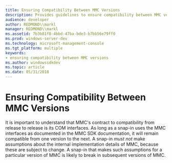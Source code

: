 ```yaml
---
title: Ensuring Compatibility Between MMC Versions
description: Provides guidelines to ensure compatibility between MMC versions.
audience: developer
author: REDMOND\\markl
manager: REDMOND\\markl
ms.assetid: 7b3b81f8-4bbd-47ba-bde3-b7bb56e79ff0
ms.prod: windows-server-dev
ms.technology: microsoft-management-console
ms.tgt_platform: multiple
keywords:
- ensuring compatibility between MMC versions
ms.author: windowssdkdev
ms.topic: article
ms.date: 05/31/2018
---
```


# Ensuring Compatibility Between MMC Versions

It is important to understand that MMC's contract to compatibility from release to release is its COM interfaces. As long as a snap-in uses the MMC interfaces as documented in the MMC SDK documentation, it will remain compatible from one version to the next. A snap-in *must not* make assumptions about the internal implementation details of MMC, because these are subject to change. A snap-in that makes such assumptions for a particular version of MMC is likely to break in subsequent versions of MMC.

 

 




